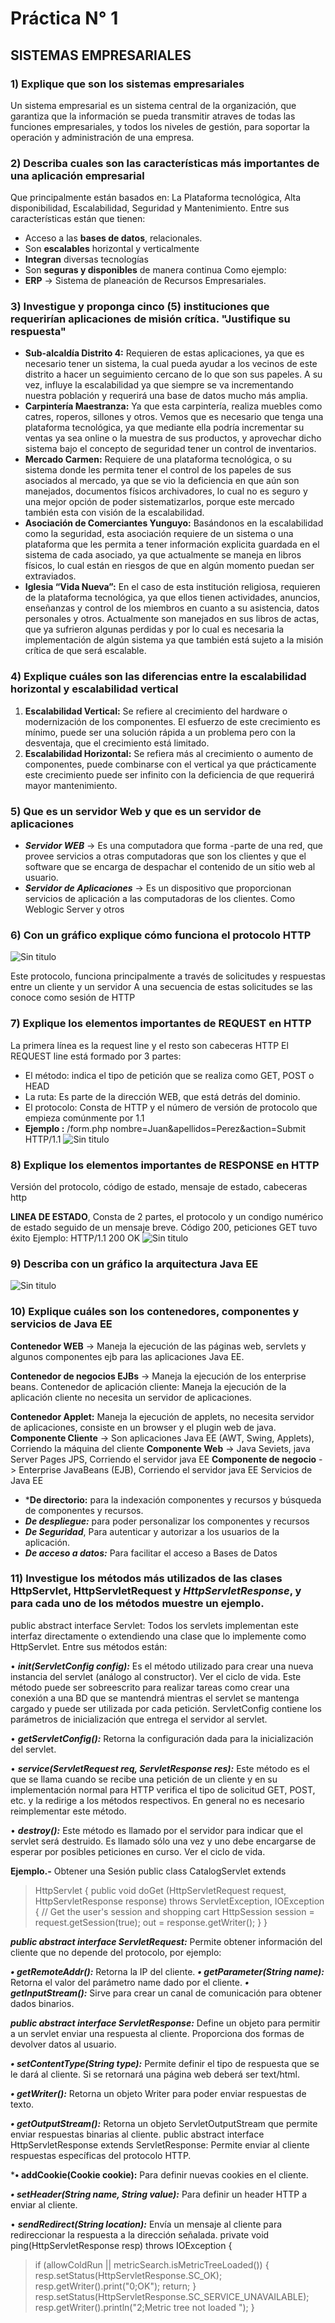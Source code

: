 #    Práctica N° 1
## SISTEMAS EMPRESARIALES

### 1) Explique que son los sistemas empresariales

Un sistema empresarial es un sistema central de la organización, que garantiza que la información se pueda transmitir atraves de todas las funciones empresariales, y todos los niveles de gestión, para soportar la operación y administración de una empresa.

### 2) Describa cuales son las características más importantes de una aplicación empresarial
Que principalmente están basados en: La Plataforma tecnológica, Alta disponibilidad,  Escalabilidad, Seguridad y Mantenimiento.
Entre sus características están que tienen:

* Acceso a las **bases de datos**, relacionales. 
* Son **escalables** horizontal y verticalmente
* **Integran** diversas tecnologías
* Son **seguras y disponibles** de manera continua
Como ejemplo: 
* **ERP** -> Sistema de planeación de Recursos Empresariales.


### 3) Investigue y proponga cinco (5) instituciones que requerirían aplicaciones de misión crítica. "Justifique su respuesta"


- **Sub-alcaldía Distrito 4:** Requieren de estas aplicaciones, ya que es necesario tener un sistema, la cual pueda ayudar a los vecinos de este distrito a hacer un seguimiento cercano de lo que son sus papeles. A su vez, influye la escalabilidad ya que siempre se va incrementando nuestra población y requerirá una base de datos mucho más amplia.
- **Carpintería Maestranza:** Ya que esta carpintería, realiza muebles como catres, roperos, sillones y otros. Vemos que es necesario que tenga una plataforma tecnológica, ya que mediante ella podría incrementar su ventas ya sea online o la muestra de sus productos, y aprovechar dicho sistema bajo el concepto de seguridad tener un control de inventarios.
- **Mercado Carmen:** Requiere de una plataforma tecnológica, o su sistema donde les permita tener el control de los papeles de sus asociados al mercado, ya que se vio la deficiencia en que aún son manejados, documentos físicos archivadores, lo cual no es seguro y una mejor opción de poder sistematizarlos, porque este mercado también esta con visión de la escalabilidad.
- **Asociación de Comerciantes Yunguyo:** Basándonos en la escalabilidad como la seguridad, esta asociación requiere de un sistema o una plataforma que les permita a tener información explicita guardada en el sistema de cada asociado, ya que actualmente se maneja en libros físicos, lo cual están en riesgos de que en algún momento puedan ser extraviados.
- **Iglesia “Vida Nueva”:** En el caso de esta institución religiosa, requieren de la plataforma tecnológica, ya que ellos tienen actividades, anuncios, enseñanzas y control de los miembros en cuanto a su asistencia, datos personales y otros. Actualmente son manejados en sus libros de actas, que ya sufrieron algunas perdidas y por lo cual es necesaria la implementación de algún sistema ya que también está sujeto a la misión crítica de que será escalable.


### 4) Explique cuáles son las diferencias entre la escalabilidad horizontal y escalabilidad vertical

1. **Escalabilidad Vertical:** Se refiere al crecimiento del hardware o modernización de los componentes. El esfuerzo de este crecimiento es mínimo, puede ser una solución rápida a un problema pero con la desventaja, que el crecimiento está limitado.
2. **Escalabilidad Horizontal:** Se refiera más al crecimiento o aumento de componentes, puede combinarse con el vertical ya que prácticamente este crecimiento puede ser infinito con la deficiencia de que requerirá mayor mantenimiento.  


### 5) Que es un servidor Web y que es un servidor de aplicaciones

- ***Servidor WEB*** -> Es una computadora que forma -parte de una red, que provee servicios a otras computadoras que son los clientes y que el software que se encarga de despachar el contenido de un sitio web al usuario.
- ***Servidor de Aplicaciones*** -> Es un dispositivo que proporcionan servicios de aplicación a las computadoras de los clientes. Como Weblogic Server y otros

### 6) Con un gráfico explique cómo funciona el protocolo HTTP
![Sin titulo](pictures/http.png)

Este protocolo, funciona principalmente a través de solicitudes y respuestas entre un cliente y un servidor
A una secuencia de estas solicitudes se las conoce como sesión de HTTP

### 7) Explique los elementos importantes de REQUEST en HTTP
La primera línea es la request line y el resto son cabeceras HTTP
El REQUEST line está formado por 3 partes:

- El método: indica el tipo de petición que se realiza como GET, POST o HEAD
- La ruta: Es parte de la dirección WEB, que está detrás del dominio. 
- El protocolo: Consta de HTTP y el número de versión de protocolo que empieza comúnmente por 1.1
- **Ejemplo :** 
/form.php nombre=Juan&apellidos=Perez&action=Submit HTTP/1.1
![Sin titulo](pictures/request.png)

### 8) Explique los elementos importantes de RESPONSE en HTTP
Versión del protocolo, código de estado, mensaje de estado, cabeceras http

**LINEA DE ESTADO**, Consta de 2 partes, el protocolo y un condigo numérico de estado seguido de un mensaje breve. Código 200, peticiones GET tuvo éxito
Ejemplo: HTTP/1.1 200 OK
![Sin titulo](pictures/response.png)
### 9) Describa con un gráfico la arquitectura Java EE
![Sin titulo](pictures/java.jpg)

### 10) Explique cuáles son los contenedores, componentes y servicios de Java EE
**Contenedor WEB** -> Maneja la ejecución de las páginas web, servlets y algunos componentes ejb para las aplicaciones Java EE.

**Contenedor de negocios EJBs** -> Maneja la ejecución de los enterprise beans.
Contenedor de aplicación cliente: Maneja la ejecución de la aplicación cliente no necesita un servidor de aplicaciones.

**Contenedor Applet:** Maneja la ejecución de applets, no necesita servidor de aplicaciones, consiste en un browser y el plugin web de java.
**Componente Cliente** -> Son aplicaciones Java EE (AWT, Swing, Applets), Corriendo la máquina del cliente
**Componente Web** -> Java Seviets, java Server Pages JPS, Corriendo el servidor java EE
**Componente de negocio** -> Enterprise JavaBeans (EJB), Corriendo el servidor java EE
Servicios de Java EE

- ***De directorio:** para la indexación componentes y recursos y búsqueda de componentes y recursos.
- ***De despliegue:*** para poder personalizar los componentes y recursos
- ***De Seguridad***, Para autenticar y autorizar a los usuarios de la aplicación.
- ***De acceso a datos:*** Para facilitar el acceso a Bases de Datos

### 11) Investigue los métodos más utilizados de las clases HttpServlet, HttpServletRequest y ***HttpServletResponse***, y para cada uno de los métodos muestre un ejemplo.

public abstract interface Servlet: Todos los servlets implementan este interfaz directamente o extendiendo una clase que lo implemente como HttpServlet. Entre sus métodos están:

•	***init(ServletConfig config):*** Es el método utilizado para crear una nueva instancia del servlet (análogo al constructor). Ver el ciclo de vida. Este método puede ser sobreescrito para realizar tareas como crear una conexión a una BD que se mantendrá mientras el servlet se mantenga cargado y puede ser utilizada por cada petición. ServletConfig contiene los parámetros de inicialización que entrega el servidor al servlet.

•	***getServletConfig():*** Retorna la configuración dada para la inicialización del servlet.

•	***service(ServletRequest req, ServletResponse res):*** Este método es el que se llama cuando se recibe una petición de un cliente y en su implementación normal para HTTP verifica el tipo de solicitud GET, POST, etc. y la redirige a los métodos respectivos. En general no es necesario reimplementar este método.

•	***destroy():*** Este método es llamado por el servidor para indicar que el servlet será destruido. Es llamado sólo una vez y uno debe encargarse de esperar por posibles peticiones en curso. Ver el ciclo de vida.

****Ejemplo.-****  Obtener una Sesión
public class CatalogServlet extends 

> HttpServlet { 
        public void doGet (HttpServletRequest request,
                           HttpServletResponse response)
    	throws ServletException, IOException
        {
            // Get the user's session and shopping cart
	    HttpSession session = request.getSession(true);
	    out = response.getWriter();
        }
    }

***public abstract interface ServletRequest:*** Permite obtener información del cliente que no depende del protocolo, por ejemplo:

***•	getRemoteAddr():*** Retorna la IP del cliente.
***•	getParameter(String name):*** Retorna el valor del parámetro name dado por el cliente.
***•	getInputStream():*** Sirve para crear un canal de comunicación para obtener dados binarios.

***public abstract interface ServletResponse:*** Define un objeto para permitir a un servlet enviar una respuesta al cliente. Proporciona dos formas de devolver datos al usuario.

***•	setContentType(String type):*** Permite definir el tipo de respuesta que se le dará al cliente. Si se retornará una página web deberá ser text/html.

***•	getWriter():*** Retorna un objeto Writer para poder enviar respuestas de texto.

***•	getOutputStream():*** Retorna un objeto ServletOutputStream que permite enviar respuestas binarias al cliente.
public abstract interface HttpServletResponse extends ServletResponse: Permite enviar al cliente respuestas específicas del protocolo HTTP.

***•	addCookie(Cookie cookie):** Para definir nuevas cookies en el cliente.

***•	setHeader(String name, String value):*** Para definir un header HTTP a enviar al cliente.

•	***sendRedirect(String location):*** Envía un mensaje al cliente para redireccionar la respuesta a la dirección señalada.
private void ping(HttpServletResponse resp) throws IOException {
   > if (allowColdRun || metricSearch.isMetricTreeLoaded()) {
        resp.setStatus(HttpServletResponse.SC_OK);
        resp.getWriter().print("0;OK");
        return;
    }
    resp.setStatus(HttpServletResponse.SC_SERVICE_UNAVAILABLE);
    resp.getWriter().println("2;Metric tree not loaded ");
}


